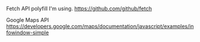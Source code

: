 Fetch API polyfill I'm using.
https://github.com/github/fetch


Google Maps API
https://developers.google.com/maps/documentation/javascript/examples/infowindow-simple